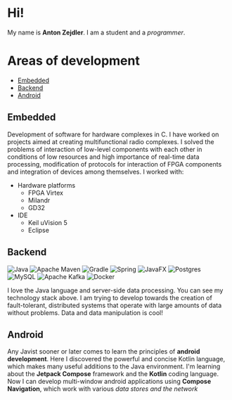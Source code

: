 # Hi!
My name is **Anton Zejdler**. I am a student and a _programmer_.
# Areas of development
- [Embedded](https://github.com/ezyxip/ezyxip/edit/master/README.md#embedded)
- [Backend](https://github.com/ezyxip/ezyxip/edit/master/README.md#backend)
- [Android](https://github.com/ezyxip/ezyxip/edit/master/README.md#android)
## Embedded
Development of software for hardware complexes in C. I have worked on projects aimed at creating multifunctional radio complexes. I solved the problems of interaction of low-level components with each other in conditions of low resources and high importance of real-time data processing, modification of protocols for interaction of FPGA components and integration of devices among themselves.
I worked with: 
- Hardware platforms
  * FPGA Virtex
  * Milandr
  * GD32
- IDE
  * Keil uVision 5
  * Eclipse
## Backend
![Java](https://img.shields.io/badge/java-%23ED8B00.svg?style=for-the-badge&logo=openjdk&logoColor=white)
![Apache Maven](https://img.shields.io/badge/Apache%20Maven-C71A36?style=for-the-badge&logo=Apache%20Maven&logoColor=white)
![Gradle](https://img.shields.io/badge/Gradle-02303A.svg?style=for-the-badge&logo=Gradle&logoColor=white)
![Spring](https://img.shields.io/badge/spring-%236DB33F.svg?style=for-the-badge&logo=spring&logoColor=white)
![JavaFX](https://img.shields.io/badge/javafx-%23FF0000.svg?style=for-the-badge&logo=javafx&logoColor=white)
![Postgres](https://img.shields.io/badge/postgres-%23316192.svg?style=for-the-badge&logo=postgresql&logoColor=white)
![MySQL](https://img.shields.io/badge/mysql-4479A1.svg?style=for-the-badge&logo=mysql&logoColor=white)
![Apache Kafka](https://img.shields.io/badge/Apache%20Kafka-000?style=for-the-badge&logo=apachekafka)
![Docker](https://img.shields.io/badge/docker-%230db7ed.svg?style=for-the-badge&logo=docker&logoColor=white)

I love the Java language and server-side data processing. You can see my technology stack above. I am trying to develop towards the creation of fault-tolerant, distributed systems that operate with large amounts of data without problems. Data and data manipulation is cool!

## Android
Any Javist sooner or later comes to learn the principles of **android development**. Here I discovered the powerful and concise Kotlin language, which makes many useful additions to the Java environment. I'm learning about the **Jetpack Compose** framework and the **Kotlin** coding language. Now I can develop multi-window android applications using **Compose Navigation**, which work with various _data stores and the network_
